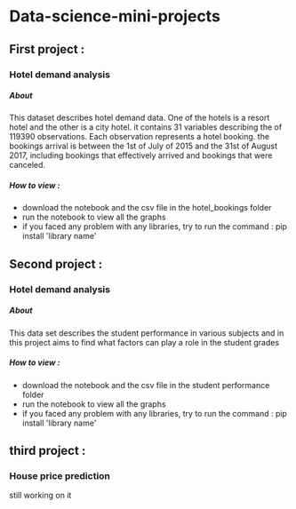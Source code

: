 # Data-science-mini-projects
## First project :
### Hotel demand analysis

##### About 
This dataset describes hotel demand data. One of the hotels is a resort hotel and the other is a city hotel. it contains 31 variables describing the of 119390 observations. Each observation represents a hotel booking. the bookings arrival is between the 1st of July of 2015 and the 31st of August 2017, including bookings that effectively arrived and bookings that were canceled.

##### How to view :
- download the notebook and the csv file in the hotel_bookings folder 
- run the notebook to view all the graphs
- if you faced any problem with any libraries, try to run the command : pip install 'library name'



## Second project :
### Hotel demand analysis

##### About 
This data set describes the student performance in various subjects and in this project aims to find what factors can play a role in the student grades


##### How to view :
- download the notebook and the csv file in the student performance folder 
- run the notebook to view all the graphs
- if you faced any problem with any libraries, try to run the command : pip install 'library name'



## third project :
### House price prediction 

still working on it  
